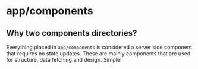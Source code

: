 # app/components

## Why two components directories?

Everything placed in `app/components` is considered a server side component that requires 
no state updates. These are mainly components that are used for structure, data fetching
and design. Simple!